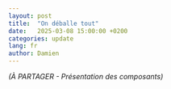 ```yaml
---
layout: post
title:  "On déballe tout"
date:   2025-03-08 15:00:00 +0200
categories: update
lang: fr
author: Damien
---
```

<em>(À PARTAGER - Présentation des composants)</em>